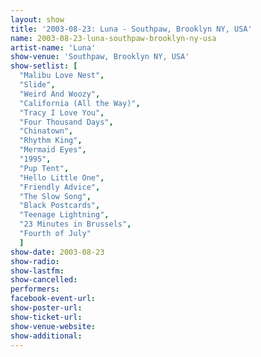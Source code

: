 ```yaml
---
layout: show
title: '2003-08-23: Luna - Southpaw, Brooklyn NY, USA'
name: 2003-08-23-luna-southpaw-brooklyn-ny-usa
artist-name: 'Luna'
show-venue: 'Southpaw, Brooklyn NY, USA'
show-setlist: [
  "Malibu Love Nest",
  "Slide",
  "Weird And Woozy",
  "California (All the Way)",
  "Tracy I Love You",
  "Four Thousand Days",
  "Chinatown",
  "Rhythm King",
  "Mermaid Eyes",
  "1995",
  "Pup Tent",
  "Hello Little One",
  "Friendly Advice",
  "The Slow Song",
  "Black Postcards",
  "Teenage Lightning",
  "23 Minutes in Brussels",
  "Fourth of July"
  ]
show-date: 2003-08-23
show-radio: 
show-lastfm: 
show-cancelled: 
performers: 
facebook-event-url: 
show-poster-url: 
show-ticket-url: 
show-venue-website: 
show-additional: 
---
```


